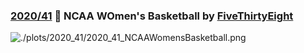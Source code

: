 ### [2020/41](https://github.com/Z3tt/TidyTuesday/tree/master/R/2020_41_NCAAWomensBasketball.Rmd) 🏀 NCAA WOmen's Basketball by [FiveThirtyEight](https://fivethirtyeight.com/features/louisiana-tech-was-the-uconn-of-the-80s/)

![./plots/2020_41/2020_41_NCAAWomensBasketball.png](https://raw.githubusercontent.com/Z3tt/TidyTuesday/master/plots/2020_41/2020_41_NCAAWomensBasketball.png)
